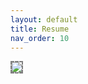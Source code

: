 ```yaml
---
layout: default
title: Resume
nav_order: 10
---
```


<img src="../assets/common/resume_2023Sept.png" style="border: 2px dashed gray;" />

